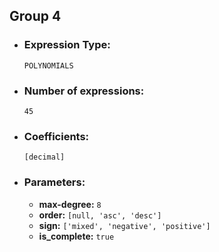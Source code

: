 ## Group 4

- ### Expression Type: 
    `POLYNOMIALS`

- ### Number of expressions:
    `45`

- ### Coefficients:
    `[decimal]` 

- ### Parameters:
    - **max-degree:** `8`
    - **order:** `[null, 'asc', 'desc']`
    - **sign:** `['mixed', 'negative', 'positive']`
    - **is_complete:** `true`